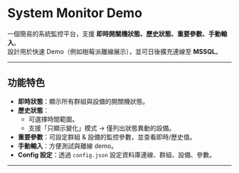 # System Monitor Demo

一個簡易的系統監控平台，支援 **即時開關機狀態、歷史狀態、重要參數、手動輸入**。  
設計用於快速 Demo（例如樹莓派離線展示），並可日後擴充連線至 **MSSQL**。

---

## 功能特色
- **即時狀態**：顯示所有群組與設備的開關機狀態。
- **歷史狀態**：
  - 可選擇時間範圍。
  - 支援「只顯示變化」模式 → 僅列出狀態異動的設備。
- **重要參數**：可設定群組 & 設備的監控參數，並查看即時/歷史值。
- **手動輸入**：方便測試與離線 demo。
- **Config 設定**：透過 `config.json` 設定資料庫連線、群組、設備、參數。

---